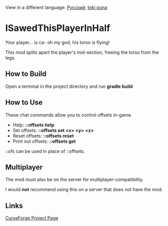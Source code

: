 View in a different language: [Русский](../master/README.ru_ru.md), [toki pona](../master/README.tok.md)


# ISawedThisPlayerInHalf
Your player... is ca- oh my god, his torso is flying!

This mod splits apart the player's mid-section, freeing the torso from the legs.


## How to Build
Open a terminal in the project directory and run **gradle build**

  
## How to Use
These chat commands allow you to control offsets in-game.

* Help: **::offsets help**
* Set offsets: **::offsets set \<x> \<y> \<z>**
* Reset offsets: **::offsets reset**
* Print out offsets: **::offsets get**

::ofs can be used in place of ::offsets.


## Multiplayer
The mod must also be on the server for multiplayer-compatibility.

I would **_not_** recommend using this on a server that does not have the mod.


## Links
[CurseForge Project Page](https://www.curseforge.com/minecraft/mc-mods/i-sawed-this-player-in-half "I Sawed This Player In Half! Project Page on CurseForge")
